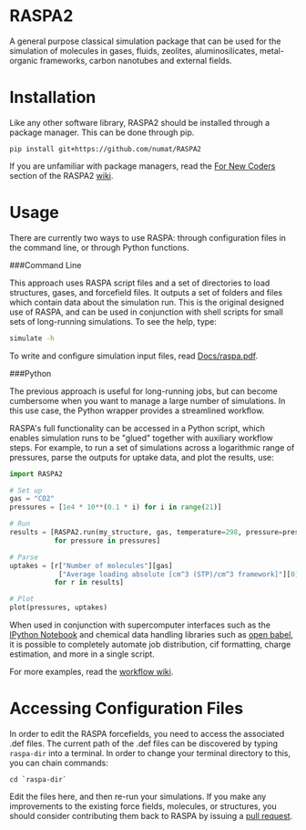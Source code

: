 RASPA2
======

A general purpose classical simulation package that can be used for the
simulation of molecules in gases, fluids, zeolites, aluminosilicates,
metal-organic frameworks, carbon nanotubes and external fields.

Installation
============

Like any other software library, RASPA2 should be installed through a package
manager. This can be done through pip.

```
pip install git+https://github.com/numat/RASPA2
```

If you are unfamiliar with package managers, read the
[For New Coders](https://github.com/numat/RASPA2/wiki/For-New-Coders)
section of the RASPA2 [wiki](https://github.com/numat/RASPA2/wiki).

Usage
=====

There are currently two ways to use RASPA: through configuration files in the
command line, or through Python functions.

###Command Line

This approach uses RASPA script files and a set of directories to load
structures, gases, and forcefield files. It outputs a set of folders and files
which contain data about the simulation run. This is the original designed use
of RASPA, and can be used in conjunction with shell scripts for small sets of
long-running simulations. To see the help, type:

```bash
simulate -h
```

To write and configure simulation input files, read
[Docs/raspa.pdf](https://github.com/numat/RASPA2/blob/master/Docs/raspa.pdf).

###Python

The previous approach is useful for long-running jobs, but can become
cumbersome when you want to manage a large number of simulations. In this use
case, the Python wrapper provides a streamlined workflow.

RASPA's full functionality can be accessed in a Python script, which enables
simulation runs to be "glued" together with auxiliary workflow steps. For
example, to run a set of simulations across a logarithmic range of pressures,
parse the outputs for uptake data, and plot the results, use:

```python
import RASPA2

# Set up
gas = "CO2"
pressures = [1e4 * 10**(0.1 * i) for i in range(21)]

# Run
results = [RASPA2.run(my_structure, gas, temperature=298, pressure=pressure)
           for pressure in pressures]

# Parse
uptakes = [r["Number of molecules"][gas]
            ["Average loading absolute [cm^3 (STP)/cm^3 framework]"][0]
           for r in results]

# Plot
plot(pressures, uptakes)
```

When used in conjunction with supercomputer interfaces such as the
[IPython Notebook](http://ipython.org/notebook.html) and chemical data handling
libraries such as [open babel](http://openbabel.org/wiki/Main_Page), it is
possible to completely automate job distribution, cif formatting, charge
estimation, and more in a single script.

For more examples, read the
[workflow wiki](https://github.com/numat/RASPA2/wiki/Workflow).

Accessing Configuration Files
=============================

In order to edit the RASPA forcefields, you need to access the associated .def
files. The current path of the .def files can be discovered by typing
`raspa-dir` into a terminal. In order to change your terminal directory to
this, you can chain commands:

```
cd `raspa-dir`
```

Edit the files here, and then re-run your simulations. If you make any
improvements to the existing force fields, molecules, or structures, you should
consider contributing them back to RASPA by issuing a
[pull request](https://help.github.com/articles/using-pull-requests/).
